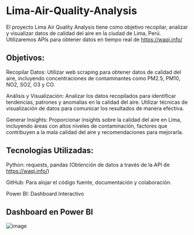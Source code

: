 # Lima-Air-Quality-Analysis
El proyecto Lima Air Quality Analysis tiene como objetivo recopilar, analizar y visualizar datos de calidad del aire en la ciudad de Lima, Perú. Utilizaremos APIs para obtener datos en tiempo real de https://waqi.info/ 

## Objetivos:
Recopilar Datos: Utilizar web scraping para obtener datos de calidad del aire, incluyendo concentraciones de contaminantes como PM2.5, PM10, NO2, SO2, O3 y CO.

Análisis y Visualización: Analizar los datos recopilados para identificar tendencias, patrones y anomalías en la calidad del aire. Utilizar técnicas de visualización de datos para comunicar los resultados de manera efectiva.

Generar Insights: Proporcionar insights sobre la calidad del aire en Lima, incluyendo áreas con altos niveles de contaminación, factores que contribuyen a la mala calidad del aire y recomendaciones para mejorarla.

## Tecnologías Utilizadas:
Python: requests, pandas (Obtención de datos a través de la API de https://waqi.info/) 

GitHub: Para alojar el código fuente, documentación y colaboración.

Power BI: Dashboard Interactivo 
## Dashboard en Power BI
![image](https://github.com/haroldeustaquio/Lima-Air-Quality-Analysis/assets/138983271/ad51ae61-8b4d-47eb-b139-2f7f5a47b22f)

